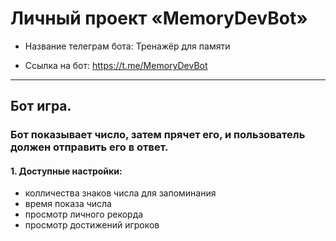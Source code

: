 # Личный проект «MemoryDevBot»

- Название телеграм бота: Тренажёр для памяти

- Ссылка на бот: https://t.me/MemoryDevBot

---

## **Бот игра.**

### Бот показывает число, затем прячет его, и пользователь должен отправить его в ответ.

#### 1. Доступные настройки:

 - колличества знаков числа для запоминания
 - время показа числа
 - просмотр личного рекорда
 - просмотр достижений игроков

